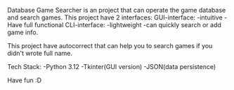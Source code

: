Database Game Searcher is an project that can operate the game database and search games. This project have 2 interfaces:
GUI-interface:
-intuitive
-Have full functional
CLI-interface:
-lightweight
-can quickly search or add game info.

This project have autocorrect that can help you to search games if you didn't wrote full name.

Tech Stack:
-Python 3.12
-Tkinter(GUI version)
-JSON(data persistence)

Have fun :D